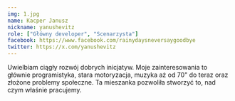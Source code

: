 ```yaml
---
img: 1.jpg
name: Kacper Janusz
nickname: yanushevitz   
role: ["Główny developer", "Scenarzysta"]
facebook: https://www.facebook.com/rainydaysneversaygoodbye
twitter: https://x.com/yanushevitz
---
```


Uwielbiam ciągły rozwój dobrych inicjatyw. Moje zainteresowania to głównie programistyka, stara motoryzacja, muzyka aż od 70" do teraz oraz złożone problemy społeczne. Ta mieszanka pozwoliła stworzyć to, nad czym właśnie pracujemy. 
